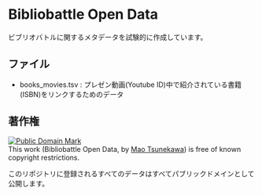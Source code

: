 Bibliobattle Open Data
======================

ビブリオバトルに関するメタデータを試験的に作成しています。

## ファイル

* books\_movies.tsv : プレゼン動画(Youtube ID)中で紹介されている書籍(ISBN)をリンクするためのデータ

## 著作権

<p xmlns:dct="http://purl.org/dc/terms/">
<a rel="license" href="http://creativecommons.org/publicdomain/mark/1.0/">
<img src="http://i.creativecommons.org/p/mark/1.0/88x31.png"
     style="border-style: none;" alt="Public Domain Mark" />
</a>
<br />
This work (<span property="dct:title">Bibliobattle Open Data</span>, by <a href="http://www.kunimiya.info" rel="dct:creator"><span property="dct:title">Mao Tsunekawa</span></a>) is free of known copyright restrictions.
</p>

このリポジトリに登録されるすべてのデータはすべてパブリックドメインとして公開します。
